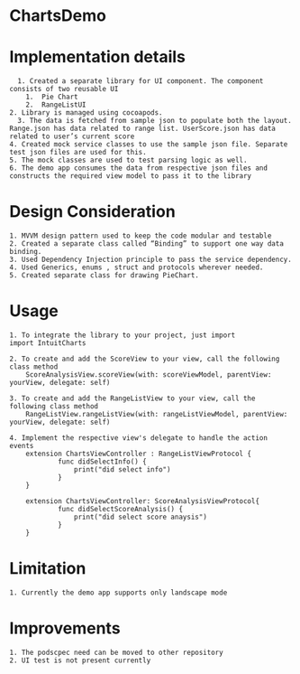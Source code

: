 # ChartsDemo

# Implementation details

	  1. Created a separate library for UI component. The component consists of two reusable UI 
        1.	Pie Chart
        2.	RangeListUI
  	2. Library is managed using cocoapods.
 	  3. The data is fetched from sample json to populate both the layout. Range.json has data related to range list. UserScore.json has data related to user’s current score
  	4. Created mock service classes to use the sample json file. Separate test json files are used for this.
    5. The mock classes are used to test parsing logic as well.
    6. The demo app consumes the data from respective json files and constructs the required view model to pass it to the library

# Design Consideration
  	1. MVVM design pattern used to keep the code modular and testable
  	2. Created a separate class called “Binding” to support one way data binding.
   	3. Used Dependency Injection principle to pass the service dependency.
    4. Used Generics, enums , struct and protocols wherever needed.
   	5. Created separate class for drawing PieChart.
	
# Usage	
	1. To integrate the library to your project, just import
 	import IntuitCharts
	
	2. To create and add the ScoreView to your view, call the following class method
		ScoreAnalysisView.scoreView(with: scoreViewModel, parentView: yourView, delegate: self)
		
	3. To create and add the RangeListView to your view, call the following class method
		RangeListView.rangeListView(with: rangeListViewModel, parentView: yourView, delegate: self)
		
	4. Implement the respective view's delegate to handle the action events
		extension ChartsViewController : RangeListViewProtocol {
    		  	func didSelectInfo() {
        			print("did select info")
    			}	    
		}

		extension ChartsViewController: ScoreAnalysisViewProtocol{
    			func didSelectScoreAnalysis() {
        			print("did select score anaysis")
    			}
		}

# Limitation
  	1. Currently the demo app supports only landscape mode

# Improvements
  	1. The podscpec need can be moved to other repository
  	2. UI test is not present currently
